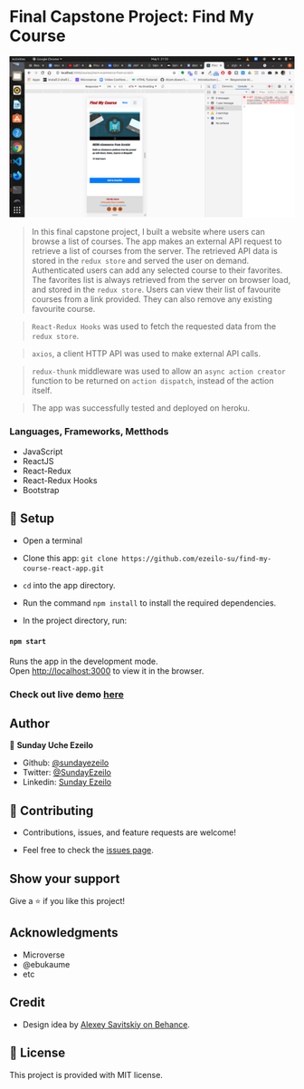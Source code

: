 # Final Capstone Project: Find My Course

![main page](home.png)

> In this final capstone project, I built a website where users can browse a list of courses. The app makes an external API request to retrieve a list of courses from the server. The retrieved API data is stored in the ```redux store``` and served the user on demand. Authenticated users can add any selected course to their favorites. The favorites list is always retrieved from the server on browser load, and stored in the ```redux store```. Users can view their list of favourite courses from a link provided. They can also remove any existing favourite course. 

> ```React-Redux Hooks``` was used to fetch the requested data from the ```redux store```. 

> ```axios```, a client HTTP API  was used to make external API calls.

> ```redux-thunk``` middleware was used to allow an ```async action creator``` function to be returned on ```action dispatch```, instead of the action itself.

> The app was successfully tested and deployed on heroku.

### Languages, Frameworks, Metthods

- JavaScript
- ReactJS
- React-Redux
- React-Redux Hooks
- Bootstrap


## 📝 Setup

 - Open a terminal
 
 - Clone this app: 
        ```
        git clone https://github.com/ezeilo-su/find-my-course-react-app.git
        ```

- ```cd``` into the app directory.

- Run the command ```npm install``` to install the required dependencies.

- In the project directory, run:

#### `npm start`

Runs the app in the development mode.\
Open [http://localhost:3000](http://localhost:3000) to view it in the browser.


### Check out live demo [here](https://findmycourse.herokuapp.com/)


## Author

👤 **Sunday Uche Ezeilo**

- Github: [@sundayezeilo](https://github.com/ezeilo-su)
- Twitter: [@SundayEzeilo](https://twitter.com/SundayEzeilo)
- Linkedin: [Sunday Ezeilo](https://www.linkedin.com/in/sundayezeilo/)


## 🤝 Contributing

- Contributions, issues, and feature requests are welcome!

- Feel free to check the [issues page](https://github.com/ezeilo-su/find-my-course-react-app/issues).

## Show your support

Give a ⭐️ if you like this project!


## Acknowledgments

- Microverse
- @ebukaume
- etc

## Credit
- Design idea by [Alexey Savitskiy on Behance](https://www.behance.net/alexey_savitskiy).

## 📝 License

This project is provided with MIT license.